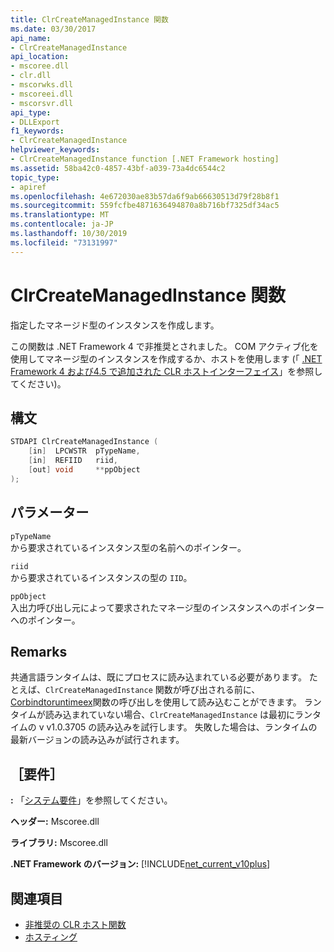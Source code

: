 ```yaml
---
title: ClrCreateManagedInstance 関数
ms.date: 03/30/2017
api_name:
- ClrCreateManagedInstance
api_location:
- mscoree.dll
- clr.dll
- mscorwks.dll
- mscoreei.dll
- mscorsvr.dll
api_type:
- DLLExport
f1_keywords:
- ClrCreateManagedInstance
helpviewer_keywords:
- ClrCreateManagedInstance function [.NET Framework hosting]
ms.assetid: 58ba42c0-4857-43bf-a039-73a4dc6544c2
topic_type:
- apiref
ms.openlocfilehash: 4e672030ae83b57da6f9ab66630513d79f28b8f1
ms.sourcegitcommit: 559fcfbe4871636494870a8b716bf7325df34ac5
ms.translationtype: MT
ms.contentlocale: ja-JP
ms.lasthandoff: 10/30/2019
ms.locfileid: "73131997"
---
```

# <a name="clrcreatemanagedinstance-function"></a>ClrCreateManagedInstance 関数
指定したマネージド型のインスタンスを作成します。  
  
 この関数は .NET Framework 4 で非推奨とされました。 COM アクティブ化を使用してマネージ型のインスタンスを作成するか、ホストを使用します (「 [.NET Framework 4 および4.5 で追加された CLR ホストインターフェイス](../../../../docs/framework/unmanaged-api/hosting/clr-hosting-interfaces-added-in-the-net-framework-4-and-4-5.md)」を参照してください)。  
  
## <a name="syntax"></a>構文  
  
```cpp  
STDAPI ClrCreateManagedInstance (  
    [in]  LPCWSTR  pTypeName,   
    [in]  REFIID   riid,   
    [out] void     **ppObject  
);  
```  
  
## <a name="parameters"></a>パラメーター  
 `pTypeName`  
 から要求されているインスタンス型の名前へのポインター。  
  
 `riid`  
 から要求されているインスタンスの型の `IID`。  
  
 `ppObject`  
 入出力呼び出し元によって要求されたマネージ型のインスタンスへのポインターへのポインター。  
  
## <a name="remarks"></a>Remarks  
 共通言語ランタイムは、既にプロセスに読み込まれている必要があります。 たとえば、`ClrCreateManagedInstance` 関数が呼び出される前に、 [Corbindtoruntimeex](../../../../docs/framework/unmanaged-api/hosting/corbindtoruntimeex-function.md)関数の呼び出しを使用して読み込むことができます。 ランタイムが読み込まれていない場合、`ClrCreateManagedInstance` は最初にランタイムの v v1.0.3705 の読み込みを試行します。 失敗した場合は、ランタイムの最新バージョンの読み込みが試行されます。  
  
## <a name="requirements"></a>［要件］  
 **:** 「[システム要件](../../../../docs/framework/get-started/system-requirements.md)」を参照してください。  
  
 **ヘッダー:** Mscoree.dll  
  
 **ライブラリ:** Mscoree.dll  
  
 **.NET Framework のバージョン:** [!INCLUDE[net_current_v10plus](../../../../includes/net-current-v10plus-md.md)]  
  
## <a name="see-also"></a>関連項目

- [非推奨の CLR ホスト関数](../../../../docs/framework/unmanaged-api/hosting/deprecated-clr-hosting-functions.md)
- [ホスティング](../../../../docs/framework/unmanaged-api/hosting/index.md)
